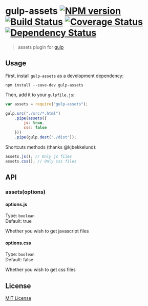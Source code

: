 # gulp-assets [![NPM version][npm-image]][npm-url] [![Build Status][travis-image]][travis-url] [![Coverage Status][coveralls-image]][coveralls-url] [![Dependency Status][depstat-image]][depstat-url]

> assets plugin for [gulp](https://github.com/wearefractal/gulp)

## Usage

First, install `gulp-assets` as a development dependency:

```shell
npm install --save-dev gulp-assets
```

Then, add it to your `gulpfile.js`:

```javascript
var assets = require("gulp-assets");

gulp.src("./src/*.html")
	.pipe(assets({
		js: true,
        css: false
	}))
	.pipe(gulp.dest("./dist"));
```

Shortcuts methods (thanks @kjbekkelund):
```javascript
assets.js(); // Only js files
assets.css(); // Only css files
```

## API

### assets(options)

#### options.js
Type: `boolean`  
Default: true

Whether you wish to get javascript files

#### options.css
Type: `boolean`  
Default: false

Whether you wish to get css files


## License

[MIT License](http://en.wikipedia.org/wiki/MIT_License)

[npm-url]: https://npmjs.org/package/gulp-assets
[npm-image]: https://badge.fury.io/js/gulp-assets.png

[travis-url]: http://travis-ci.org/kombucha/gulp-assets
[travis-image]: https://secure.travis-ci.org/kombucha/gulp-assets.png?branch=master

[coveralls-url]: https://coveralls.io/r/kombucha/gulp-assets
[coveralls-image]: https://coveralls.io/repos/kombucha/gulp-assets/badge.png

[depstat-url]: https://david-dm.org/kombucha/gulp-assets
[depstat-image]: https://david-dm.org/kombucha/gulp-assets.png
